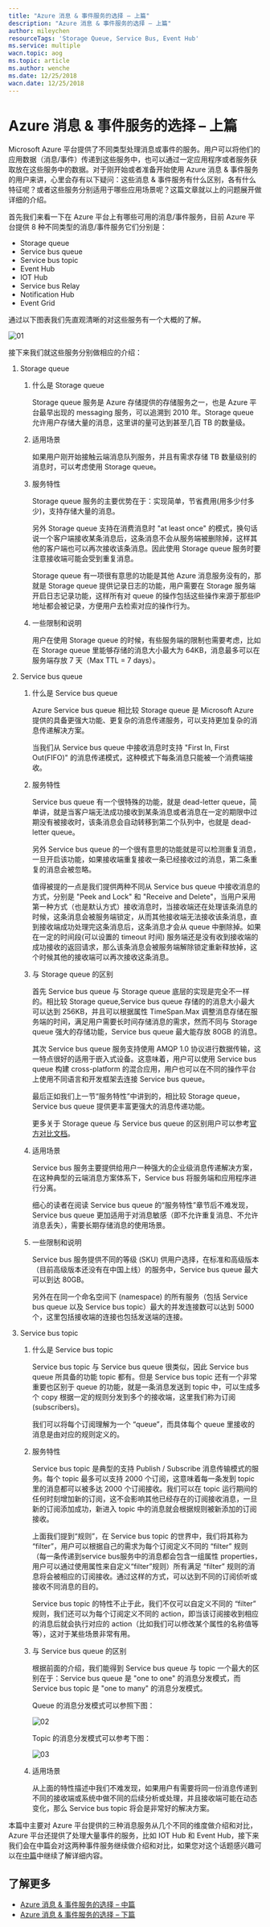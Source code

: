 ```yaml
---
title: "Azure 消息 & 事件服务的选择 – 上篇"
description: "Azure 消息 & 事件服务的选择 – 上篇"
author: mileychen
resourceTags: 'Storage Queue, Service Bus, Event Hub'
ms.service: multiple
wacn.topic: aog
ms.topic: article
ms.author: wenche
ms.date: 12/25/2018
wacn.date: 12/25/2018
---
```


# Azure 消息 & 事件服务的选择 – 上篇

Microsoft Azure 平台提供了不同类型处理消息或事件的服务。用户可以将他们的应用数据（消息/事件）传递到这些服务中，也可以通过一定应用程序或者服务获取放在这些服务中的数据。对于刚开始或者准备开始使用 Azure 消息 & 事件服务的用户来讲，心里会存有以下疑问：这些消息 & 事件服务有什么区别，各有什么特征呢？或者这些服务分别适用于哪些应用场景呢？这篇文章就以上的问题展开做详细的介绍。

首先我们来看一下在 Azure 平台上有哪些可用的消息/事件服务，目前 Azure 平台提供 8 种不同类型的消息/事件服务它们分别是：

* Storage queue
* Service bus queue
* Service bus topic
* Event Hub
* IOT Hub
* Service bus Relay
* Notification Hub
* Event Grid

通过以下图表我们先直观清晰的对这些服务有一个大概的了解。

![01](media/aog-internet-of-things-howto-select-message-event-service-part-1/01.png "01")

接下来我们就这些服务分别做相应的介绍：

1. Storage queue

    1. 什么是 Storage queue

        Storage queue 服务是 Azure 存储提供的存储服务之一，也是 Azure 平台最早出现的 messaging 服务，可以追溯到 2010 年。Storage queue 允许用户存储大量的消息，这里讲的量可达到甚至几百 TB 的数量级。

    2. 适用场景

        如果用户刚开始接触云端消息队列服务，并且有需求存储 TB 数量级别的消息时，可以考虑使用 Storage queue。

    3. 服务特性

        Storage queue 服务的主要优势在于：实现简单，节省费用(用多少付多少)，支持存储大量的消息。

        另外 Storage queue 支持在消费消息时 "at  least once" 的模式，换句话说一个客户端接收某条消息后，这条消息不会从服务端被删除掉，这样其他的客户端也可以再次接收该条消息。因此使用 Storage queue 服务时要注意接收端可能会受到重复消息。

        Storage queue 有一项很有意思的功能是其他 Azure 消息服务没有的，那就是 Storage queue 提供记录日志的功能，用户需要在 Storage 服务端开启日志记录功能，这样所有对 queue 的操作包括这些操作来源于那些IP地址都会被记录，方便用户去检索对应的操作行为。

    4. 一些限制和说明

        用户在使用 Storage queue 的时候，有些服务端的限制也需要考虑，比如在 Storage queue 里能够存储的消息大小最大为 64KB，消息最多可以在服务端存放 7 天（Max TTL = 7 days）。

2. Service bus queue

    1. 什么是 Service bus queue

        Azure Service bus queue 相比较 Storage queue 是 Microsoft Azure 提供的具备更强大功能、更复杂的消息传递服务，可以支持更加复杂的消息传递解决方案。

        当我们从 Service bus queue 中接收消息时支持 "First In, First Out(FIFO)" 的消息传递模式，这种模式下每条消息只能被一个消费端接收。

    2. 服务特性

        Service bus queue 有一个很特殊的功能，就是 dead-letter queue，简单讲，就是当客户端无法成功接收到某条消息或者消息在一定的期限中过期没有被接收时，该条消息会自动转移到第二个队列中，也就是 dead-letter queue。

        另外 Service bus queue 的一个很有意思的功能就是可以检测重复消息，一旦开启该功能，如果接收端重复接收一条已经接收过的消息，第二条重复的消息会被忽略。

        值得被提的一点是我们提供两种不同从 Service bus queue 中接收消息的方式，分别是 "Peek and Lock" 和 "Receive and Delete"，当用户采用第一种方式（也是默认方式）接收消息时，当接收端还在处理该条消息的时候，这条消息会被服务端锁定，从而其他接收端无法接收该条消息，直到接收端成功处理完这条消息后，这条消息才会从 queue 中删除掉。如果在一定的时间段(可以设置的 timeout 时间) 服务端还是没有收到接收端的成功接收的返回请求，那么该条消息会被服务端解除锁定重新释放掉，这个时候其他的接收端可以再次接收这条消息。

    3. 与 Storage queue 的区别

        首先 Service bus queue 与 Storage queue 底层的实现是完全不一样的。相比较 Storage queue,Service bus queue 存储的的消息大小最大可以达到 256KB，并且可以根据属性 TimeSpan.Max 调整消息存储在服务端的时间，满足用户需要长时间存储消息的需求，然而不同与 Storage queue 强大的存储功能，Service bus queue 最大能存放 80GB 的消息。

        其次 Service bus queue 服务支持使用 AMQP 1.0 协议进行数据传输，这一特点很好的适用于嵌入式设备。这意味着，用户可以使用 Service bus queue 构建 cross-platform 的混合应用，用户也可以在不同的操作平台上使用不同语言和开发框架去连接 Service bus queue。

        最后正如我们上一节“服务特性”中讲到的，相比较 Storage queue，Service bus queue 提供更丰富更强大的消息传递功能。

        更多关于 Storage queue 与 Service bus queue 的区别用户可以参考[官方对比文档](https://docs.microsoft.com/azure/service-bus-messaging/service-bus-azure-and-service-bus-queues-compared-contrasted)。

    4. 适用场景

        Service bus 服务主要提供给用户一种强大的企业级消息传递解决方案，在这种典型的云端消息方案体系下，Service bus 将服务端和应用程序进行分离。

        细心的读者在阅读 Service bus queue 的“服务特性”章节后不难发现，Service bus queue 更加适用于对消息敏感（即不允许重复消息、不允许消息丢失），需要长期存储消息的使用场景。

    5. 一些限制和说明

        Service bus 服务提供不同的等级 (SKU) 供用户选择，在标准和高级版本（目前高级版本还没有在中国上线）的服务中，Service bus queue 最大可以到达 80GB。

        另外在在同一个命名空间下 (namespace) 的所有服务（包括 Service bus queue 以及 Service bus topic）最大的并发连接数可以达到 5000 个，这里包括接收端的连接也包括发送端的连接。

3. Service bus topic

    1. 什么是 Service bus topic

        Service bus topic 与 Service bus queue 很类似，因此 Service bus queue 所具备的功能 topic 都有。但是 Service bus topic 还有一个非常重要也区别于 queue 的功能，就是一条消息发送到 topic 中，可以生成多个 copy 根据一定的规则分发到多个的接收端，这里我们称为订阅 (subscribers)。

        我们可以将每个订阅理解为一个 “queue”，而具体每个 queue 里接收的消息是由对应的规则定义的。

    2. 服务特性

        Service bus topic 是典型的支持 Publish / Subscribe 消息传输模式的服务。每个 topic 最多可以支持 2000 个订阅，这意味着每一条发到 topic 里的消息都可以被多达 2000 个订阅接收。我们可以在 topic 运行期间的任何时刻增加新的订阅，这不会影响其他已经存在的订阅接收消息，一旦新的订阅添加成功，新进入 topic 中的消息就会根据规则被新添加的订阅接收。

        上面我们提到“规则”，在 Service bus topic 的世界中，我们将其称为 “filter”，用户可以根据自己的需求为每个订阅定义不同的 “filter” 规则（每一条传递到service bus服务中的消息都会包含一组属性 properties，用户可以通过使用属性来自定义“filter”规则）所有满足 “filter” 规则的消息将会被相应的订阅接收。通过这样的方式，可以达到不同的订阅侦听或接收不同消息的目的。

        Service bus topic 的特性不止于此，我们不仅可以自定义不同的 “filter” 规则，我们还可以为每个订阅定义不同的 action，即当该订阅接收到相应的消息后就会执行对应的 action（比如我们可以修改某个属性的名称值等等），这对于某些场景非常有用。

    3. 与 Service bus queue 的区别

        根据前面的介绍，我们能得到 Service bus queue 与 topic 一个最大的区别在于：Service bus queue 是 "one to one" 的消息分发模式，而 Service bus topic 是 "one to many" 的消息分发模式。

        Queue 的消息分发模式可以参照下图：

        ![02](media/aog-internet-of-things-howto-select-message-event-service-part-1/02.png "02")

        Topic 的消息分发模式可以参考下图：

        ![03](media/aog-internet-of-things-howto-select-message-event-service-part-1/03.png "03")

    4. 适用场景

        从上面的特性描述中我们不难发现，如果用户有需要将同一份消息传递到不同的接收端或系统中做不同的后续分析或处理，并且接收端可能在动态变化，那么 Service bus topic 将会是非常好的解决方案。

本篇中主要对 Azure 平台提供的三种消息服务从几个不同的维度做介绍和对比，Azure 平台还提供了处理大量事件的服务，比如 IOT Hub 和 Event Hub，接下来我们会在中篇会对这两种事件服务继续做介绍和对比，如果您对这个话题感兴趣可以在[中篇](aog-internet-of-things-howto-select-message-event-service-part-2.md)中继续了解详细内容。

## 了解更多

* [Azure 消息 & 事件服务的选择 – 中篇](aog-internet-of-things-howto-select-message-event-service-part-2.md)
* [Azure 消息 & 事件服务的选择 – 下篇](aog-internet-of-things-howto-select-message-event-service-part-3.md)

